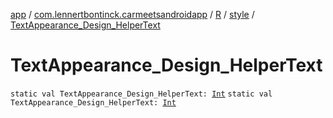 [app](../../../index.md) / [com.lennertbontinck.carmeetsandroidapp](../../index.md) / [R](../index.md) / [style](index.md) / [TextAppearance_Design_HelperText](./-text-appearance_-design_-helper-text.md)

# TextAppearance_Design_HelperText

`static val TextAppearance_Design_HelperText: `[`Int`](https://kotlinlang.org/api/latest/jvm/stdlib/kotlin/-int/index.html)
`static val TextAppearance_Design_HelperText: `[`Int`](https://kotlinlang.org/api/latest/jvm/stdlib/kotlin/-int/index.html)